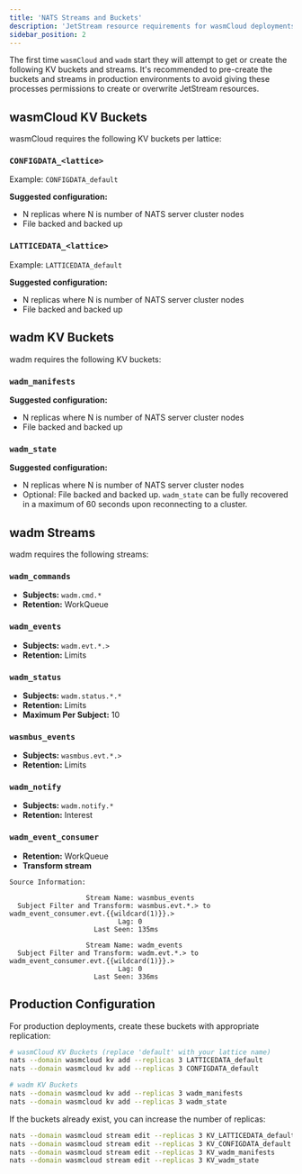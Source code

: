 ```yaml
---
title: 'NATS Streams and Buckets'
description: 'JetStream resource requirements for wasmCloud deployments'
sidebar_position: 2
---
```


The first time `wasmCloud` and `wadm` start they will attempt to get or create the following KV buckets and streams. It's recommended to pre-create the buckets and streams in production environments to avoid giving these processes permissions to create or overwrite JetStream resources.

## wasmCloud KV Buckets

wasmCloud requires the following KV buckets per lattice:

### `CONFIGDATA_<lattice>`

Example: `CONFIGDATA_default`

**Suggested configuration:**

- N replicas where N is number of NATS server cluster nodes
- File backed and backed up

### `LATTICEDATA_<lattice>`

Example: `LATTICEDATA_default`

**Suggested configuration:**

- N replicas where N is number of NATS server cluster nodes
- File backed and backed up

## wadm KV Buckets

wadm requires the following KV buckets:

### `wadm_manifests`

**Suggested configuration:**

- N replicas where N is number of NATS server cluster nodes
- File backed and backed up

### `wadm_state`

**Suggested configuration:**

- N replicas where N is number of NATS server cluster nodes
- Optional: File backed and backed up. `wadm_state` can be fully recovered in a maximum of 60 seconds upon reconnecting to a cluster.

## wadm Streams

wadm requires the following streams:

### `wadm_commands`

- **Subjects:** `wadm.cmd.*`
- **Retention:** WorkQueue

### `wadm_events`

- **Subjects:** `wadm.evt.*.>`
- **Retention:** Limits

### `wadm_status`

- **Subjects:** `wadm.status.*.*`
- **Retention:** Limits
- **Maximum Per Subject:** 10

### `wasmbus_events`

- **Subjects:** `wasmbus.evt.*.>`
- **Retention:** Limits

### `wadm_notify`

- **Subjects:** `wadm.notify.*`
- **Retention:** Interest

### `wadm_event_consumer`

- **Retention:** WorkQueue
- **Transform stream**

```
Source Information:

                   Stream Name: wasmbus_events
  Subject Filter and Transform: wasmbus.evt.*.> to wadm_event_consumer.evt.{{wildcard(1)}}.>
                           Lag: 0
                     Last Seen: 135ms

                   Stream Name: wadm_events
  Subject Filter and Transform: wadm.evt.*.> to wadm_event_consumer.evt.{{wildcard(1)}}.>
                           Lag: 0
                     Last Seen: 336ms
```

## Production Configuration

For production deployments, create these buckets with appropriate replication:

```bash
# wasmCloud KV Buckets (replace 'default' with your lattice name)
nats --domain wasmcloud kv add --replicas 3 LATTICEDATA_default
nats --domain wasmcloud kv add --replicas 3 CONFIGDATA_default

# wadm KV Buckets
nats --domain wasmcloud kv add --replicas 3 wadm_manifests
nats --domain wasmcloud kv add --replicas 3 wadm_state
```

If the buckets already exist, you can increase the number of replicas:

```bash
nats --domain wasmcloud stream edit --replicas 3 KV_LATTICEDATA_default
nats --domain wasmcloud stream edit --replicas 3 KV_CONFIGDATA_default
nats --domain wasmcloud stream edit --replicas 3 KV_wadm_manifests
nats --domain wasmcloud stream edit --replicas 3 KV_wadm_state
```
